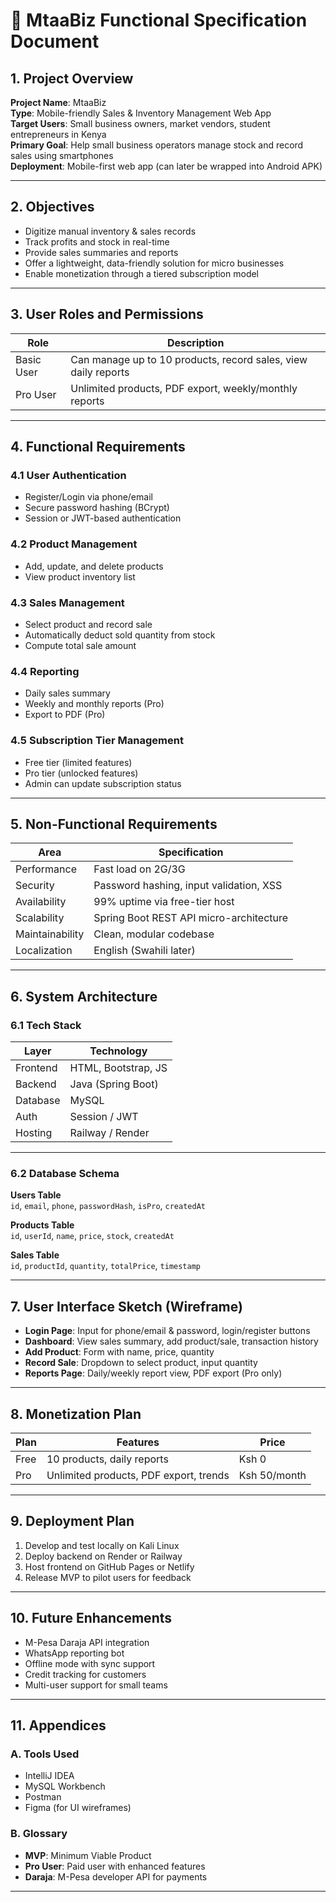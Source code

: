 # 🧾 MtaaBiz Functional Specification Document

## 1. Project Overview

**Project Name**: MtaaBiz  
**Type**: Mobile-friendly Sales & Inventory Management Web App  
**Target Users**: Small business owners, market vendors, student entrepreneurs in Kenya  
**Primary Goal**: Help small business operators manage stock and record sales using smartphones  
**Deployment**: Mobile-first web app (can later be wrapped into Android APK)

---

## 2. Objectives

- Digitize manual inventory & sales records  
- Track profits and stock in real-time  
- Provide sales summaries and reports  
- Offer a lightweight, data-friendly solution for micro businesses  
- Enable monetization through a tiered subscription model  

---

## 3. User Roles and Permissions

| Role         | Description                                                    |
|--------------|----------------------------------------------------------------|
| Basic User   | Can manage up to 10 products, record sales, view daily reports |
| Pro User     | Unlimited products, PDF export, weekly/monthly reports         |

---

## 4. Functional Requirements

### 4.1 User Authentication
- Register/Login via phone/email
- Secure password hashing (BCrypt)
- Session or JWT-based authentication

### 4.2 Product Management
- Add, update, and delete products
- View product inventory list

### 4.3 Sales Management
- Select product and record sale
- Automatically deduct sold quantity from stock
- Compute total sale amount

### 4.4 Reporting
- Daily sales summary
- Weekly and monthly reports (Pro)
- Export to PDF (Pro)

### 4.5 Subscription Tier Management
- Free tier (limited features)
- Pro tier (unlocked features)
- Admin can update subscription status

---

## 5. Non-Functional Requirements

| Area         | Specification                           |
|--------------|------------------------------------------|
| Performance  | Fast load on 2G/3G                       |
| Security     | Password hashing, input validation, XSS |
| Availability | 99% uptime via free-tier host            |
| Scalability  | Spring Boot REST API micro-architecture |
| Maintainability | Clean, modular codebase             |
| Localization | English (Swahili later)                  |

---

## 6. System Architecture

### 6.1 Tech Stack

| Layer     | Technology           |
|-----------|----------------------|
| Frontend  | HTML, Bootstrap, JS  |
| Backend   | Java (Spring Boot)   |
| Database  | MySQL                |
| Auth      | Session / JWT        |
| Hosting   | Railway / Render     |

---

### 6.2 Database Schema

**Users Table**  
`id`, `email`, `phone`, `passwordHash`, `isPro`, `createdAt`

**Products Table**  
`id`, `userId`, `name`, `price`, `stock`, `createdAt`

**Sales Table**  
`id`, `productId`, `quantity`, `totalPrice`, `timestamp`

---

## 7. User Interface Sketch (Wireframe)

- **Login Page**: Input for phone/email & password, login/register buttons  
- **Dashboard**: View sales summary, add product/sale, transaction history  
- **Add Product**: Form with name, price, quantity  
- **Record Sale**: Dropdown to select product, input quantity  
- **Reports Page**: Daily/weekly report view, PDF export (Pro only)  

---

## 8. Monetization Plan

| Plan | Features                                  | Price       |
|------|-------------------------------------------|-------------|
| Free | 10 products, daily reports                | Ksh 0       |
| Pro  | Unlimited products, PDF export, trends    | Ksh 50/month|

---

## 9. Deployment Plan

1. Develop and test locally on Kali Linux  
2. Deploy backend on Render or Railway  
3. Host frontend on GitHub Pages or Netlify  
4. Release MVP to pilot users for feedback  

---

## 10. Future Enhancements

- M-Pesa Daraja API integration  
- WhatsApp reporting bot  
- Offline mode with sync support  
- Credit tracking for customers  
- Multi-user support for small teams  

---

## 11. Appendices

### A. Tools Used
- IntelliJ IDEA  
- MySQL Workbench  
- Postman  
- Figma (for UI wireframes)  

### B. Glossary
- **MVP**: Minimum Viable Product  
- **Pro User**: Paid user with enhanced features  
- **Daraja**: M-Pesa developer API for payments  

---

